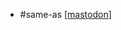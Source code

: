 - #same-as [[mastodon]]

[//begin]: # "Autogenerated link references for markdown compatibility"
[mastodon]: mastodon.md "mastodon"
[//end]: # "Autogenerated link references"